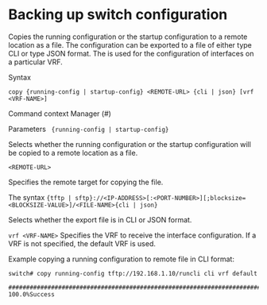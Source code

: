 # Backing up switch configuration


Copies the running configuration or the startup configuration to a remote location as a file. The configuration can be exported to a file of either type CLI or type JSON format. The <VRF-NAME> is used for the configuration of interfaces on a particular VRF.

Syntax

```
copy {running-config | startup-config} <REMOTE-URL> {cli | json} [vrf <VRF-NAME>]
```

Command context Manager (#)

Parameters ``` {running-config | startup-config}```

Selects whether the running configuration or the startup configuration will be copied to a remote location as a file. 

```<REMOTE-URL>```

Specifies the remote target for copying the file. 

The syntax ```{tftp | sftp}://<IP-ADDRESS>[:<PORT-NUMBER>][;blocksize=<BLOCKSIZE-VALUE>]/<FILE-NAME>{cli | json}```

Selects whether the export file is in CLI or JSON format. 

```vrf <VRF-NAME>``` Specifies the VRF to receive the interface configuration. If a VRF is not specified, the default VRF is used.

Example copying a running configuration to remote file in CLI format:

```
switch# copy running-config tftp://192.168.1.10/runcli cli vrf default

######################################################################### 100.0%Success
```
